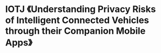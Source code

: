 # IOTJ 《Understanding Privacy Risks of Intelligent Connected Vehicles through their Companion Mobile Apps》
